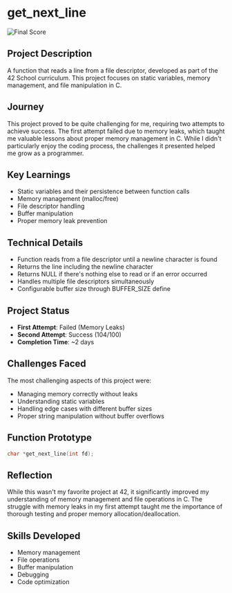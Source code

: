# get_next_line

![Final Score](https://i.ibb.co/xfdVDFc/image.png)

## Project Description
A function that reads a line from a file descriptor, developed as part of the 42 School curriculum. This project focuses on static variables, memory management, and file manipulation in C.

## Journey
This project proved to be quite challenging for me, requiring two attempts to achieve success. The first attempt failed due to memory leaks, which taught me valuable lessons about proper memory management in C. While I didn't particularly enjoy the coding process, the challenges it presented helped me grow as a programmer.

## Key Learnings
- Static variables and their persistence between function calls
- Memory management (malloc/free)
- File descriptor handling
- Buffer manipulation
- Proper memory leak prevention

## Technical Details
- Function reads from a file descriptor until a newline character is found
- Returns the line including the newline character
- Returns NULL if there's nothing else to read or if an error occurred
- Handles multiple file descriptors simultaneously
- Configurable buffer size through BUFFER_SIZE define

## Project Status
- **First Attempt**: Failed (Memory Leaks)
- **Second Attempt**: Success (104/100)
- **Completion Time**: ~2 days

## Challenges Faced
The most challenging aspects of this project were:
- Managing memory correctly without leaks
- Understanding static variables
- Handling edge cases with different buffer sizes
- Proper string manipulation without buffer overflows

## Function Prototype
```c
char *get_next_line(int fd);
```

## Reflection
While this wasn't my favorite project at 42, it significantly improved my understanding of memory management and file operations in C. The struggle with memory leaks in my first attempt taught me the importance of thorough testing and proper memory allocation/deallocation.

## Skills Developed
- Memory management
- File operations
- Buffer manipulation
- Debugging
- Code optimization
